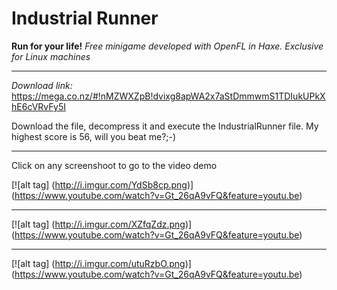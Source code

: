 Industrial Runner
==================================================
**Run for your life!**
*Free minigame developed with OpenFL in Haxe. Exclusive for Linux machines*

***

*Download link:*
        https://mega.co.nz/#!nMZWXZpB!dvixg8apWA2x7aStDmmwmS1TDIukUPkXhE6cVRvFy5I
 

Download the file, decompress it and execute the IndustrialRunner file.
My highest score is 56, will you beat me?;-)

***

Click on any screenshoot to go to the video demo

[![alt tag] (http://i.imgur.com/YdSb8cp.png)] (https://www.youtube.com/watch?v=Gt_26qA9vFQ&feature=youtu.be)

***

[![alt tag] (http://i.imgur.com/XZfqZdz.png)] (https://www.youtube.com/watch?v=Gt_26qA9vFQ&feature=youtu.be)

***

[![alt tag] (http://i.imgur.com/utuRzbO.png)] (https://www.youtube.com/watch?v=Gt_26qA9vFQ&feature=youtu.be)
